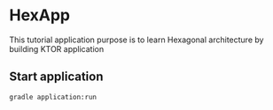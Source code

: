 # HexApp

This tutorial application purpose is to learn Hexagonal architecture by building KTOR application

## Start application
```bash
gradle application:run
```